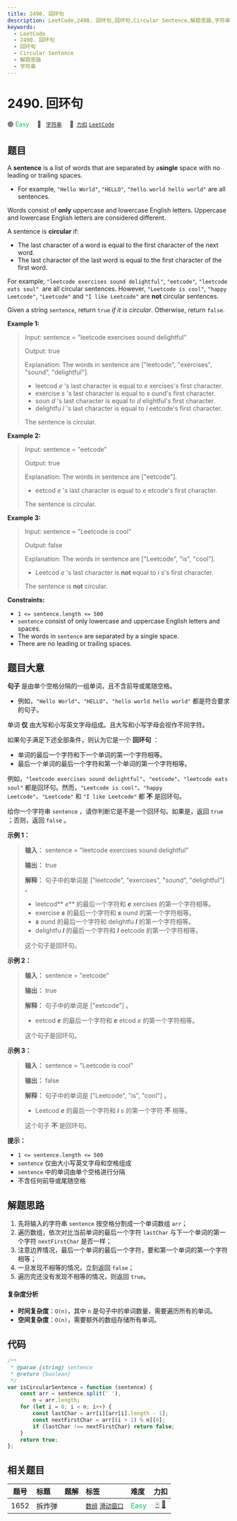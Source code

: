 ```yaml
---
title: 2490. 回环句
description: LeetCode,2490. 回环句,回环句,Circular Sentence,解题思路,字符串
keywords:
  - LeetCode
  - 2490. 回环句
  - 回环句
  - Circular Sentence
  - 解题思路
  - 字符串
---
```


# 2490. 回环句

🟢 <font color=#15bd66>Easy</font>&emsp; 🔖&ensp; [`字符串`](/tag/string.md)&emsp; 🔗&ensp;[`力扣`](https://leetcode.cn/problems/circular-sentence) [`LeetCode`](https://leetcode.com/problems/circular-sentence)

## 题目

A **sentence** is a list of words that are separated by a**single** space with
no leading or trailing spaces.

- For example, `"Hello World"`, `"HELLO"`, `"hello world hello world"` are all sentences.

Words consist of **only** uppercase and lowercase English letters. Uppercase
and lowercase English letters are considered different.

A sentence is **circular** if:

- The last character of a word is equal to the first character of the next word.
- The last character of the last word is equal to the first character of the first word.

For example, `"leetcode exercises sound delightful"`, `"eetcode"`, `"leetcode
eats soul" `are all circular sentences. However, `"Leetcode is cool"`, `"happy
Leetcode"`, `"Leetcode"` and `"I like Leetcode"` are **not** circular
sentences.

Given a string `sentence`, return `true` _if it is circular_. Otherwise,
return `false`.

**Example 1:**

> Input: sentence = "leetcode exercises sound delightful"
>
> Output: true
>
> Explanation: The words in sentence are ["leetcode", "exercises", "sound", "delightful"].
>
> - leetcod _e_ 's last character is equal to _e_ xercises's first character.
> - exercise _s_ 's last character is equal to _s_ ound's first character.
> - soun _d_ 's last character is equal to _d_ elightful's first character.
> - delightfu _l_ 's last character is equal to _l_ eetcode's first character.
>
> The sentence is circular.

**Example 2:**

> Input: sentence = "eetcode"
>
> Output: true
>
> Explanation: The words in sentence are ["eetcode"].
>
> - eetcod _e_ 's last character is equal to _e_ etcode's first character.
>
> The sentence is circular.

**Example 3:**

> Input: sentence = "Leetcode is cool"
>
> Output: false
>
> Explanation: The words in sentence are ["Leetcode", "is", "cool"].
>
> - Leetcod _e_ 's last character is **not** equal to _i_ s's first character.
>
> The sentence is **not** circular.

**Constraints:**

- `1 <= sentence.length <= 500`
- `sentence` consist of only lowercase and uppercase English letters and spaces.
- The words in `sentence` are separated by a single space.
- There are no leading or trailing spaces.

## 题目大意

**句子** 是由单个空格分隔的一组单词，且不含前导或尾随空格。

- 例如，`"Hello World"`、`"HELLO"`、`"hello world hello world"` 都是符合要求的句子。

单词 **仅** 由大写和小写英文字母组成。且大写和小写字母会视作不同字符。

如果句子满足下述全部条件，则认为它是一个 **回环句** ：

- 单词的最后一个字符和下一个单词的第一个字符相等。
- 最后一个单词的最后一个字符和第一个单词的第一个字符相等。

例如，`"leetcode exercises sound delightful"`、`"eetcode"`、`"leetcode eats soul"`
都是回环句。然而，`"Leetcode is cool"`、`"happy Leetcode"`、`"Leetcode"` 和 `"I like
Leetcode"` 都 **不** 是回环句。

给你一个字符串 `sentence` ，请你判断它是不是一个回环句。如果是，返回 `true` ；否则，返回 `false` 。

**示例 1：**

> **输入：** sentence = "leetcode exercises sound delightful"
>
> **输出：** true
>
> **解释：** 句子中的单词是 ["leetcode", "exercises", "sound", "delightful"] 。
>
> - leetcod** _e_** 的最后一个字符和 **_e_** xercises 的第一个字符相等。
> - exercise _**s**_ 的最后一个字符和 _**s**_ ound 的第一个字符相等。
> - _**s**_ ound 的最后一个字符和 delightfu _**l**_ 的第一个字符相等。
> - delightfu _**l**_ 的最后一个字符和 _**l**_ eetcode 的第一个字符相等。
>
> 这个句子是回环句。

**示例 2：**

> **输入：** sentence = "eetcode"
>
> **输出：** true
>
> **解释：** 句子中的单词是 ["eetcode"] 。
>
> - eetcod _**e**_ 的最后一个字符和 _**e**_ etcod _e_ 的第一个字符相等。
>
> 这个句子是回环句。

**示例 3：**

> **输入：** sentence = "Leetcode is cool"
>
> **输出：** false
>
> **解释：** 句子中的单词是 ["Leetcode", "is", "cool"] 。
>
> - Leetcod _**e**_ 的最后一个字符和 _**i**_ s 的第一个字符 **不** 相等。
>
> 这个句子 **不** 是回环句。

**提示：**

- `1 <= sentence.length <= 500`
- `sentence` 仅由大小写英文字母和空格组成
- `sentence` 中的单词由单个空格进行分隔
- 不含任何前导或尾随空格

## 解题思路

1. 先将输入的字符串 `sentence` 按空格分割成一个单词数组 `arr`；
2. 遍历数组，依次对比当前单词的最后一个字符 `lastChar` 与下一个单词的第一个字符 `nextFirstChar` 是否一样；
3. 注意边界情况，最后一个单词的最后一个字符，要和第一个单词的第一个字符相等；
4. 一旦发现不相等的情况，立刻返回 `false`；
5. 遍历完还没有发现不相等的情况，则返回 `true`。

#### 复杂度分析

- **时间复杂度**：`O(n)`，其中 `n` 是句子中的单词数量，需要遍历所有的单词。
- **空间复杂度**：`O(n)`，需要额外的数组存储所有单词。

## 代码

```javascript
/**
 * @param {string} sentence
 * @return {boolean}
 */
var isCircularSentence = function (sentence) {
	const arr = sentence.split(' '),
		n = arr.length;
	for (let i = 0; i < n; i++) {
		const lastChar = arr[i][arr[i].length - 1];
		const nextFirstChar = arr[(i + 1) % n][0];
		if (lastChar !== nextFirstChar) return false;
	}
	return true;
};
```

## 相关题目

<!-- prettier-ignore -->
| 题号 | 标题 | 题解 | 标签 | 难度 | 力扣 |
| :------: | :------ | :------: | :------ | :------ | :------: |
| 1652 | 拆炸弹 |  |  [`数组`](/tag/array.md) [`滑动窗口`](/tag/sliding-window.md) | <font color=#15bd66>Easy</font> | [🀄️](https://leetcode.cn/problems/defuse-the-bomb) [🔗](https://leetcode.com/problems/defuse-the-bomb) |